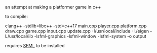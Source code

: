 an attempt at making a platformer game in c++

to compile:

clang++ -stdlib=libc++ -std=c++17 main.cpp player.cpp platform.cpp draw.cpp game.cpp input.cpp update.cpp -I/usr/local/include -I./eigen -L/usr/local/lib -lsfml-graphics -lsfml-window -lsfml-system  -o output

requires [SFML](https://www.sfml-dev.org/) to be installed
